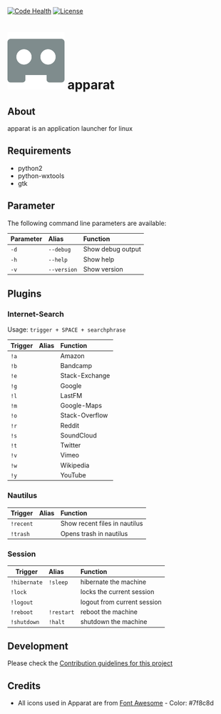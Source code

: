 [![Code Health](https://landscape.io/github/yafp/apparat/master/landscape.svg?style=flat)](https://landscape.io/github/yafp/apparat/master)
[![License](https://img.shields.io/badge/license-GPL3-brightgreen.svg)](LICENSE)


![logo](https://raw.githubusercontent.com/yafp/apparat/master/src/gfx/core/bt_appIcon_128.png)
apparat
==========

## About
apparat is an application launcher for linux


## Requirements
- python2
- python-wxtools
- gtk

## Parameter
The following command line parameters are available:

| Parameter     | Alias          | Function            |
| ------------- |:---------------| :-------------------|
| ```-d```      | ```--debug```  | Show debug output   |
| ```-h```      | ```--help```   | Show help           |
| ```-v```      | ```--version```| Show version        |


## Plugins
### Internet-Search

Usage:
```trigger + SPACE + searchphrase```

| Trigger       | Alias         | Function       |
| ------------- |:--------------| :--------------|
| ```!a```      |               | Amazon         |
| ```!b```      |               | Bandcamp       |
| ```!e```      |               | Stack-Exchange |
| ```!g```      |               | Google         |
| ```!l```      |               | LastFM         |
| ```!m```      |               | Google-Maps    |
| ```!o```      |               | Stack-Overflow |
| ```!r```      |               | Reddit         |
| ```!s```      |               | SoundCloud     |
| ```!t```      |               | Twitter        |
| ```!v```      |               | Vimeo          |
| ```!w```      |               | Wikipedia      |
| ```!y```      |               | YouTube        |


### Nautilus

| Trigger       | Alias          | Function                      |
| ------------- |:-------------- | :-----------------------------|
| ```!recent``` |                | Show recent files in nautilus |
| ```!trash```  |                | Opens trash in nautilus       |


### Session

| Trigger          | Alias          | Function                    |
| ---------------- |:-------------- | :---------------------------|
| ```!hibernate``` | ```!sleep```   | hibernate the machine       |
| ```!lock```      |                | locks the current session   |
| ```!logout```    |                | logout from current session |
| ```!reboot```    | ```!restart``` | reboot the machine          |
| ```!shutdown```  | ```!halt```    | shutdown the machine        |


## Development
Please check the [Contribution guidelines for this project](.github/CONTRIBUTING.md)


## Credits
* All icons used in Apparat are from [Font Awesome](http://fontawesome.io) - Color: #7f8c8d

